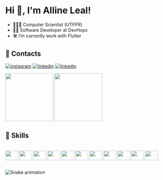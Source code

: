 # Hi 👋, I'm Alline Leal!

- 👩🏻‍🔬 Computer Scientist (UTFPR)
- 👩‍💻 Software Developer at DevHops
- 🛠️ I’m currently work with Flutter

## 📂 Contacts
[![instagram](https://img.shields.io/badge/-Instagram-%23E4405F?style=for-the-badge&logo=instagram&logoColor=white)](https://www.instagram.com/allineleall/)
[![linkedin](https://img.shields.io/badge/-LinkedIn-%230077B5?style=for-the-badge&logo=linkedin&logoColor=white)](https://www.linkedin.com/in/allineleal/)
[![linkedin](https://img.shields.io/badge/website-000000?style=for-the-badge&logo=About.me&logoColor=white)](https://alline.dev/)

<!-- <div>
  <a href="https://www.instagram.com/allineleall/" target="_blank"><img src="https://img.shields.io/badge/-Instagram-%23E4405F?style=for-the-badge&logo=instagram&logoColor=white" target="_blank"></a> 
  <a href="https://www.linkedin.com/in/allineleal/" target="_blank"><img src="https://img.shields.io/badge/-LinkedIn-%230077B5?style=for-the-badge&logo=linkedin&logoColor=white" target="_blank"></a>
</div> -->

<div >
  <img height="150" src="https://github-readme-stats.vercel.app/api?username=allineleal&show_icons=true&theme=merko&include_all_commits=true&count_private=true&title_color=FFF188&icon_color=FFF188&text_color=FFBF89&bg_color=484848&hide=contribs,prs"/>
  <img height="150" src="https://media.discordapp.net/attachments/920317221316747296/958897058717245470/download20220303215927.png"/>
</div>
 
 ## 📂 Skills
    
<div style="display: inline_block"><br>
  <img align="center" height="30" width="40" src="https://cdn.jsdelivr.net/gh/devicons/devicon/icons/android/android-original.svg" />
  <img align="center" height="30" width="40" src="https://cdn.jsdelivr.net/gh/devicons/devicon/icons/apple/apple-original.svg" />
  <img align="center" height="30" width="40" src="https://cdn.jsdelivr.net/gh/devicons/devicon/icons/c/c-original.svg" />
  <img align="center" height="30" width="40" src="https://cdn.jsdelivr.net/gh/devicons/devicon/icons/flutter/flutter-original.svg" />
  <img align="center" height="30" width="40" src="https://cdn.jsdelivr.net/gh/devicons/devicon/icons/linux/linux-original.svg"/>
  <img align="center" height="30" width="40" src="https://cdn.jsdelivr.net/gh/devicons/devicon/icons/mongodb/mongodb-original.svg" />
  <img align="center" height="30" width="40" src="https://cdn.jsdelivr.net/gh/devicons/devicon/icons/python/python-original.svg" />
  <img align="center" height="30" width="40" src="https://cdn.jsdelivr.net/gh/devicons/devicon/icons/java/java-original.svg" />
  <img align="center" height="30" width="40" src="https://cdn.jsdelivr.net/gh/devicons/devicon/icons/dart/dart-original.svg" />
  <img align="center" height="30" width="40" src="https://cdn.jsdelivr.net/gh/devicons/devicon/icons/markdown/markdown-original.svg" />
  <img align="center" height="30" width="40" src="https://cdn.jsdelivr.net/gh/devicons/devicon/icons/redis/redis-original.svg" />
</div>
  
  ##
  
![Snake animation](https://github.com/allineleal/allineleal/blob/output/github-contribution-grid-snake.svg)
  

 


 
